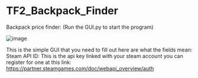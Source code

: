 # TF2_Backpack_Finder
Backpack price finder: (Run the GUI.py to start the program)

![image](https://user-images.githubusercontent.com/63463905/136314401-80c128a1-f130-4016-a455-b2bea077a6db.png)

This is the simple GUI that you need to fill out here are what the fields mean:
Steam API ID: This is the api key linked with your steam account you can register for one at this link:
https://partner.steamgames.com/doc/webapi_overview/auth

